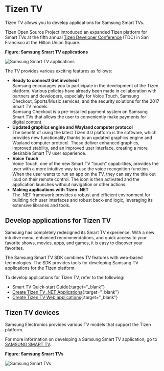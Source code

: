 # Tizen TV

Tizen TV allows you to develop applications for Samsung Smart TVs.

Tizen Open Source Project introduced an expanded Tizen platform for Smart TVs at the fifth annual [Tizen Developer Conference](https://www.tizen.org/events/2017/tizen-developer-conference-2017) (TDC)  in San Francisco at the Hilton Union Square.

**Figure: Samsung Smart TV applications**

![Samsung Smart TV applications](media/Smart-TVs-at-TDC2017_main_1.jpg)

The TV provides various exciting features as follows:

- **Ready to connect! Get involved!**  
Samsung encourages you to participate in the development of the Tizen platform. Various policies have already been made in collaboration with partners and developers, especially for Voice Touch, Samsung Checkout, Sports/Music services, and the security solutions for the 2017 Smart TV models.  
  Samsung Checkout is a pre-installed payment system on Samsung Smart TVs that allows the user to conveniently make payments for digital content.
- **Updated graphics engine and Wayland computer protocol**  
The benefit of using the latest Tizen 3.0 platform is the software, which provides new functionality thanks to an updated graphics engine and Wayland computer protocol. These deliver enhanced graphics, improved stability, and an improved user interface, creating a more desirable Smart TV user experience.
- **Voice Touch**  
Voice Touch, one of the new Smart TV "touch" capabilities, provides the user with a more intuitive way to use the voice recognition function. When the user wants to run an app on the TV, they can say the title out loud on their remote control. The icon is then activated and the application launches without navigation or other actions.
- **Making applications with Tizen .NET**  
The .NET framework provides a robust and efficient environment for building rich user interfaces and robust back-end logic, leveraging its extensive libraries and tools.


## Develop applications for Tizen TV

Samsung has completely redesigned its Smart TV experience. With a new intuitive menu, enhanced recommendations, and quick access to your favorite shows, movies, apps, and games, it is easy to discover your favorites.

The Samsung Smart TV SDK combines TV features with web-based technologies. The SDK provides tools for developing Samsung TV applications for the Tizen platform.

To develop applications for Tizen TV, refer to the following:

- [Smart TV Quick-start Guide](http://developer.samsung.com/tv/develop/getting-started/quick-start-guide){:target="_blank"}
- [Create Tizen TV .NET Applications](https://developer.samsung.com/smarttv/develop/tizen-net-tv/getting-started/creating-net-tv-applications.html){:target="_blank"}
- [Create Tizen TV Web applications](https://developer.samsung.com/smarttv/develop/getting-started/creating-tv-applications.html){:target="_blank"}


## Tizen TV devices

Samsung Electronics provides various TV models that support the Tizen platform.

For more information on developing a Samsung Smart TV application, go to [SAMSUNG SMART TV](http://developer.samsung.com/tv).

**Figure: Samsung Smart TVs**

![Samsung Smart TVs](media/profile_tv_devices1.jpg)

